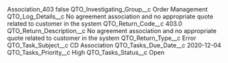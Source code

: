 <?xml version="1.0" encoding="UTF-8"?>
<CustomMetadata xmlns="http://soap.sforce.com/2006/04/metadata" xmlns:xsi="http://www.w3.org/2001/XMLSchema-instance" xmlns:xsd="http://www.w3.org/2001/XMLSchema">
    <label>Association_403</label>
    <protected>false</protected>
    <values>
        <field>QTO_Investigating_Group__c</field>
        <value xsi:type="xsd:string">Order Management</value>
    </values>
    <values>
        <field>QTO_Log_Details__c</field>
        <value xsi:type="xsd:string">No agreement association and no appropriate quote related to customer in the system</value>
    </values>
    <values>
        <field>QTO_Return_Code__c</field>
        <value xsi:type="xsd:double">403.0</value>
    </values>
    <values>
        <field>QTO_Return_Description__c</field>
        <value xsi:type="xsd:string">No agreement association and no appropriate quote related to customer in the system</value>
    </values>
    <values>
        <field>QTO_Return_Type__c</field>
        <value xsi:type="xsd:string">Error</value>
    </values>
    <values>
        <field>QTO_Task_Subject__c</field>
        <value xsi:type="xsd:string">CD Association</value>
    </values>
    <values>
        <field>QTO_Tasks_Due_Date__c</field>
        <value xsi:type="xsd:date">2020-12-04</value>
    </values>
    <values>
        <field>QTO_Tasks_Priority__c</field>
        <value xsi:type="xsd:string">High</value>
    </values>
    <values>
        <field>QTO_Tasks_Status__c</field>
        <value xsi:type="xsd:string">Open</value>
    </values>
</CustomMetadata>
